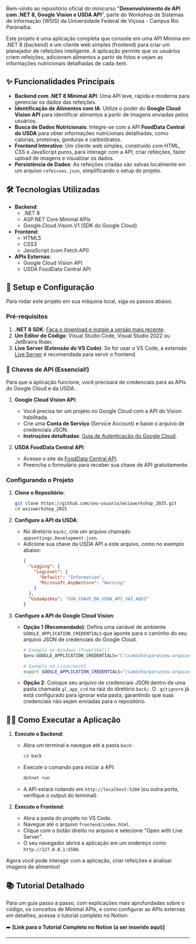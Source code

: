 Bem-vindo ao repositório oficial do minicurso "**Desenvolvimento de API com .NET 8, Google Vision e USDA API**", parte do Workshop de Sistemas de Informação (WSIS) da Universidade Federal de Viçosa - Campus Rio Paranaíba.

Este projeto é uma aplicação completa que consiste em uma API Mínima em .NET 8 (backend) e um cliente web simples (frontend) para criar um planejador de refeições inteligente. A aplicação permite que os usuários criem refeições, adicionem alimentos a partir de fotos e vejam as informações nutricionais detalhadas de cada item.

## ✨ Funcionalidades Principais

  * **Backend com .NET 8 Minimal API**: Uma API leve, rápida e moderna para gerenciar os dados das refeições.
  * **Identificação de Alimentos com IA**: Utilize o poder do **Google Cloud Vision API** para identificar alimentos a partir de imagens enviadas pelos usuários.
  * **Busca de Dados Nutricionais**: Integre-se com a API **FoodData Central do USDA** para obter informações nutricionais detalhadas, como calorias, proteínas, gorduras e carboidratos.
  * **Frontend Interativo**: Um cliente web simples, construído com HTML, CSS e JavaScript puros, para interagir com a API, criar refeições, fazer upload de imagens e visualizar os dados.
  * **Persistência de Dados**: As refeições criadas são salvas localmente em um arquivo `refeicoes.json`, simplificando o setup do projeto.

## 🛠️ Tecnologias Utilizadas

  * **Backend**:
      * .NET 8
      * ASP.NET Core Minimal APIs
      * Google.Cloud.Vision.V1 (SDK do Google Cloud)
  * **Frontend**:
      * HTML5
      * CSS3
      * JavaScript (com Fetch API)
  * **APIs Externas**:
      * Google Cloud Vision API
      * USDA FoodData Central API

## 🚀 Setup e Configuração

Para rodar este projeto em sua máquina local, siga os passos abaixo.

### Pré-requisitos

1.  **.NET 8 SDK**: [Faça o download e instale a versão mais recente](https://dotnet.microsoft.com/download/dotnet/8.0).
2.  **Um Editor de Código**: Visual Studio Code, Visual Studio 2022 ou JetBrains Rider.
3.  **Live Server (Extensão do VS Code)**: Se for usar o VS Code, a extensão [Live Server](https://marketplace.visualstudio.com/items?itemName=ritwickdey.LiveServer) é recomendada para servir o frontend.

### 🔑 Chaves de API (Essencial\!)

Para que a aplicação funcione, você precisará de credenciais para as APIs do Google Cloud e da USDA.

1.  **Google Cloud Vision API**:

      * Você precisa ter um projeto no Google Cloud com a API do Vision habilitada.
      * Crie uma **Conta de Serviço** (Service Account) e baixe o arquivo de credenciais JSON.
      * **Instruções detalhadas**: [Guia de Autenticação do Google Cloud](https://cloud.google.com/docs/authentication/getting-started).

2.  **USDA FoodData Central API**:

      * Acesse o site da [FoodData Central API](https://www.google.com/search?q=https://fdc.nal.usda.gov/api-key.html).
      * Preencha o formulário para receber sua chave de API gratuitamente.

### Configurando o Projeto

1.  **Clone o Repositório**:

    ```bash
    git clone https://github.com/seu-usuario/wsisworkshop_2025.git
    cd wsisworkshop_2025
    ```

2.  **Configure a API da USDA**:

      * No diretório `back/`, crie um arquivo chamado `appsettings.Development.json`.
      * Adicione sua chave da USDA API a este arquivo, como no exemplo abaixo:
        ```json
        {
          "Logging": {
            "LogLevel": {
              "Default": "Information",
              "Microsoft.AspNetCore": "Warning"
            }
          },
          "UsdaApiKey": "SUA_CHAVE_DA_USDA_API_VAI_AQUI"
        }
        ```

3.  **Configure a API do Google Cloud Vision**:

      * **Opção 1 (Recomendado)**: Defina uma variável de ambiente `GOOGLE_APPLICATION_CREDENTIALS` que aponte para o caminho do seu arquivo JSON de credenciais do Google Cloud.
        ```bash
        # Exemplo no Windows (PowerShell)
        $env:GOOGLE_APPLICATION_CREDENTIALS="C:\caminho\para\seu-arquivo.json"

        # Exemplo no Linux/macOS
        export GOOGLE_APPLICATION_CREDENTIALS="/caminho/para/seu-arquivo.json"
        ```
      * **Opção 2**: Coloque seu arquivo de credenciais JSON dentro de uma pasta chamada `gl_app_crd` na raiz do diretório `back/`. O `.gitignore` já está configurado para ignorar esta pasta, garantindo que suas credenciais não sejam enviadas para o repositório.

## 🏃‍♀️ Como Executar a Aplicação

1.  **Execute o Backend**:

      * Abra um terminal e navegue até a pasta `back`:
        ```bash
        cd back
        ```
      * Execute o comando para iniciar a API:
        ```bash
        dotnet run
        ```
      * A API estará rodando em `http://localhost:5204` (ou outra porta, verifique o output do terminal).

2.  **Execute o Frontend**:

      * Abra a pasta do projeto no VS Code.
      * Navegue até o arquivo `frontend/index.html`.
      * Clique com o botão direito no arquivo e selecione "Open with Live Server".
      * O seu navegador abrirá a aplicação em um endereço como `http://127.0.0.1:5500`.

Agora você pode interagir com a aplicação, criar refeições e analisar imagens de alimentos\!

## 📚 Tutorial Detalhado

Para um guia passo a passo, com explicações mais aprofundadas sobre o código, os conceitos de Minimal APIs, e como configurar as APIs externas em detalhes, acesse o tutorial completo no Notion:

➡️ **[Link para o Tutorial Completo no Notion (a ser inserido aqui)]**

-----
